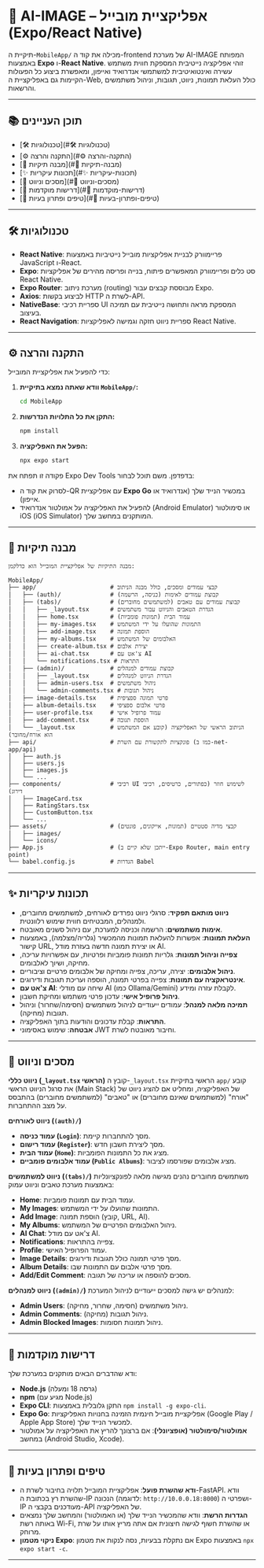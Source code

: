 # 📱 AI-IMAGE – אפליקציית מובייל (Expo/React Native)

תיקיית ה-`MobileApp/` מכילה את קוד ה-frontend של מערכת AI-IMAGE המפותח באמצעות **Expo** ו-**React Native**. זוהי אפליקציה נייטיבית המספקת חווית משתמש עשירה ואינטואיטיבית למשתמשי אנדרואיד ואייפון, ומאפשרת ביצוע כל הפעולות הקיימות גם באפליקציית ה-Web, כולל העלאת תמונות, ניווט, תגובות, וניהול משתמשים והרשאות.

---

## 📚 תוכן העניינים

- [🛠️ טכנולוגיות](#🛠️ טכנולוגיות)
- [⚙️ התקנה והרצה](#⚙️ התקנה-והרצה)
- [📁 מבנה תיקיות](#📁 מבנה-תיקיות)
- [✨ תכונות עיקריות](#✨ תכונות-עיקריות)
- [🧭 מסכים וניווט](#🧭 מסכים-וניווט)
- [📌 דרישות מוקדמות](#📌 דרישות-מוקדמות)
- [🧩 טיפים ופתרון בעיות](#🧩 טיפים-ופתרון-בעיות)

---

## 🛠️ טכנולוגיות

* **React Native**: פריימוורק לבניית אפליקציות מובייל נייטיביות באמצעות JavaScript ו-React.
* **Expo**: סט כלים ופריימוורק המאפשרים פיתוח, בנייה ופריסה מהירים של אפליקציות React Native.
* **Expo Router**: מערכת ניתוב (routing) מבוססת קבצים עבור Expo.
* **Axios**: לביצוע בקשות HTTP לשרת ה-API.
* **NativeBase**: ספריית רכיבי UI המספקת מראה ותחושה נייטיבית עם תמיכה בעיצוב.
* **React Navigation**: ספריית ניווט חזקה וגמישה לאפליקציות React Native.

---

## ⚙️ התקנה והרצה

כדי להפעיל את אפליקציית המובייל:

1.  **וודא שאתה נמצא בתיקיית `MobileApp/`:**
    ```bash
    cd MobileApp
    ```

2.  **התקן את כל התלויות הנדרשות:**
    ```bash
    npm install
    ```

3.  **הפעל את האפליקציה:**
    ```bash
    npx expo start
    ```

פקודה זו תפתח את Expo Dev Tools בדפדפן. משם תוכל לבחור:
* לסרוק את קוד ה-QR עם אפליקציית **Expo Go** במכשיר הנייד שלך (אנדרואיד או אייפון).
* להפעיל את האפליקציה על אמולטור אנדרואיד (Android Emulator) או סימולטור iOS (iOS Simulator) המותקנים במחשב שלך.

---

## 📁 מבנה תיקיות
```
מבנה התיקיות של אפליקציית המובייל הוא כדלקמן:

MobileApp/
├── app/                     # קבצי עמודים ומסכים, כולל מבנה הניתוב
│   ├── (auth)/              # קבוצת עמודים לאימות (כניסה, הרשמה)
│   ├── (tabs)/              # קבוצת עמודים עם טאבים (למשתמשים מחוברים)
│   │   ├── _layout.tsx      # הגדרת הטאבים והניווט עבור משתמשים
│   │   ├── home.tsx         # עמוד הבית (תמונות פומביות)
│   │   ├── my-images.tsx    # התמונות שהועלו על ידי המשתמש
│   │   ├── add-image.tsx    # הוספת תמונה
│   │   ├── my-albums.tsx    # האלבומים של המשתמש
│   │   ├── create-album.tsx # יצירת אלבום
│   │   ├── ai-chat.tsx      # צ'אט עם AI
│   │   └── notifications.tsx # התראות
│   ├── (admin)/             # קבוצת עמודים למנהלים
│   │   ├── _layout.tsx      # הגדרת הניווט למנהלים
│   │   ├── admin-users.tsx  # ניהול משתמשים
│   │   └── admin-comments.tsx # ניהול תגובות
│   ├── image-details.tsx    # פרטי תמונה ספציפית
│   ├── album-details.tsx    # פרטי אלבום ספציפי
│   ├── user-profile.tsx     # עמוד פרופיל אישי
│   ├── add-comment.tsx      # הוספת תגובה
│   └── _layout.tsx          # הניתוב הראשי של האפליקציה (קובע אם המשתמש הוא אורח/מחובר)
├── api/                     # פונקציות לתקשורת עם השרת (כמו ב-net-app/api)
│   ├── auth.js
│   ├── users.js
│   ├── images.js
│   └── ...
├── components/              # רכיבי UI לשימוש חוזר (כפתורים, כרטיסים, רכיבי דירוג)
│   ├── ImageCard.tsx
│   ├── RatingStars.tsx
│   ├── CustomButton.tsx
│   └── ...
├── assets/                  # קבצי מדיה סטטיים (תמונות, אייקונים, פונטים)
│   ├── images/
│   └── icons/
├── App.js                   # (ייתכן שלא קיים ב-Expo Router, main entry point)
└── babel.config.js          # הגדרות Babel
```

---

## ✨ תכונות עיקריות

* **ניווט מותאם תפקיד**: סרגלי ניווט נפרדים לאורחים, למשתמשים מחוברים, ולמנהלים, המבטיחים חווית שימוש רלוונטית.
* **אימות משתמשים**: הרשמה וכניסה למערכת, עם ניהול סשנים מאובטח.
* **העלאת תמונות**: אפשרות להעלאת תמונות מהמכשיר (גלריה/מצלמה), באמצעות קישור URL, או יצירת תמונה חדשה בעזרת מודל AI.
* **צפייה וניהול תמונות**: גלריות תמונות פומביות ופרטיות, עם אפשרויות עריכה, מחיקה, ושיוך לאלבומים.
* **ניהול אלבומים**: יצירה, עריכה, צפייה ומחיקה של אלבומים פרטיים וציבוריים.
* **אינטראקציה עם תמונות**: צפייה בפרטי תמונה, הוספה ועריכת תגובות ודירוגים.
* **צ'אט עם AI**: שיחה עם מודלי AI (כמו Ollama/Gemini) לקבלת עזרה ומידע.
* **ניהול פרופיל אישי**: עדכון פרטי משתמש ומחיקת חשבון.
* **תמיכה מלאה למנהל**: עמודים ייעודיים לניהול משתמשים (חסימה/שחרור) וניהול תגובות (מחיקה).
* **התראות**: קבלת עדכונים והודעות בתוך האפליקציה.
* **אבטחה**: שימוש באסימוני JWT וחיבור מאובטח לשרת.

---

## 🧭 מסכים וניווט

**ניווט כללי (`_layout.tsx` הראשי)**
קובץ ה-`_layout.tsx` הראשי בתיקיית `app/` קובע את סרגל הניווט הראשי (Main Stack) של האפליקציה, ומחליט אם להציג ניווט של "אורח" (למשתמשים שאינם מחוברים) או "טאבים" (למשתמשים מחוברים) בהתבסס על מצב ההתחברות.

**ניווט לאורחים (`(auth)/`)**
* **עמוד כניסה (`Login`)**: מסך להתחברות קיימת.
* **עמוד רישום (`Register`)**: מסך ליצירת חשבון חדש.
* **עמוד הבית (`Home`)**: מציג את כל התמונות הפומביות.
* **עמוד אלבומים פומביים (`Public Albums`)**: מציג אלבומים שפורסמו לציבור.

**ניווט למשתמשים (`(tabs)/`)**
משתמשים מחוברים נהנים מגישה מלאה לפונקציונליות באמצעות מערכת טאבים וניווט עמוק:
* **Home**: עמוד הבית עם תמונות פומביות.
* **My Images**: התמונות שהועלו על ידי המשתמש.
* **Add Image**: הוספת תמונה (קובץ, URL, AI).
* **My Albums**: ניהול האלבומים הפרטיים של המשתמש.
* **AI Chat**: צ'אט עם מודל AI.
* **Notifications**: צפייה בהתראות.
* **Profile**: עמוד הפרופיל האישי.
* **Image Details**: מסך פרטי תמונה כולל תגובות ודירוגים.
* **Album Details**: מסך פרטי אלבום עם התמונות שבו.
* **Add/Edit Comment**: מסכים להוספה או עריכה של תגובה.

**ניווט למנהלים (`(admin)/`)**
למנהלים יש גישה למסכים ייעודיים לניהול המערכת:
* **Admin Users**: ניהול משתמשים (חסימה, שחרור, מחיקה).
* **Admin Comments**: ניהול תגובות (מחיקה).
* **Admin Blocked Images**: ניהול תמונות חסומות.

---

## 📌 דרישות מוקדמות

ודא שהדברים הבאים מותקנים במערכת שלך:

* **Node.js** (גרסה 18 ומעלה)
* **npm** (מגיע עם Node.js)
* **Expo CLI**: התקן גלובלית באמצעות `npm install -g expo-cli`.
* **Expo Go**: אפליקציית מובייל חינמית הזמינה בחנויות האפליקציות (Google Play / Apple App Store) למכשיר הנייד שלך.
* **אמולטור/סימולטור (אופציונלי)**: אם ברצונך להריץ את האפליקציה על אמולטור במחשב (Android Studio, Xcode).

---

## 🧩 טיפים ופתרון בעיות

* **ודא שהשרת פועל**: אפליקציית המובייל תלויה בחיבור לשרת ה-FastAPI. וודא שהשרת רץ בכתובת ה-IP הנכונה (לדוגמה: `http://10.0.0.18:8000`) ושפרטי ה-IP מעודכנים בקבצי ה-API של האפליקציה.
* **הגדרות הרשת**: וודא שהמכשיר הנייד שלך (או האמולטור) והמחשב שלך נמצאים באותה רשת Wi-Fi, או שהשרת חשוף לגישה חיצונית אם אתה מריץ אותו על שרת מרוחק.
* **ניקוי מטמון Expo**: אם נתקלת בבעיות, נסה לנקות את מטמון Expo באמצעות `npx expo start -c`.

---
